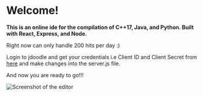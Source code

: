 # Welcome!

**This is an online ide for the compilation of C++17, Java, and Python. Built with React, Express, and Node.**

Right now can only handle 200 hits per day :)

Login to jdoodle and get your credentials i.e Client ID and Client Secret from [here](https://www.jdoodle.com/compiler-api) and make changes into the server.js file.

And now you are ready to go!!!

![Screenshot of the editor](https://ibb.co/NZRYLsD)

